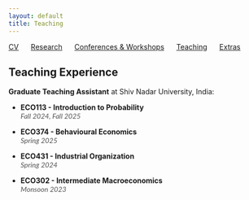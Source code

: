 ```yaml
---
layout: default
title: Teaching
---
```


[CV](/assets/CV_Feb2024.pdf) <span style="margin-right: 20px;"></span> [Research](/research.md/) <span style="margin-right: 20px;"></span> [Conferences & Workshops](/conferences.md/) <span style="margin-right: 20px;"></span> [Teaching](/teaching.md/)<span style="margin-right: 20px;"></span> [Extras](/extras.md/)

## Teaching Experience


**Graduate Teaching Assistant** at Shiv Nadar University, India:

- **ECO113 - Introduction to Probability**  
  <span style="font-family: Lato, Verdana, Arial, sans-serif; font-style: italic; color: #555; font-size: 14px;">Fall 2024, Fall 2025</span>

- **ECO374 - Behavioural Economics**  
  <span style="font-family: Lato, Verdana, Arial, sans-serif; font-style: italic; color: #555; font-size: 14px;">Spring 2025</span>

- **ECO431 - Industrial Organization**  
 <span style="font-family: Lato, Verdana, Arial, sans-serif; font-style: italic; color: #555; font-size: 14px;">Spring 2024</span>

  
- **ECO302 - Intermediate Macroeconomics**  
  <span style="font-family: Lato, Verdana, Arial, sans-serif; font-style: italic; color: #555; font-size: 14px;">Monsoon 2023</span>
